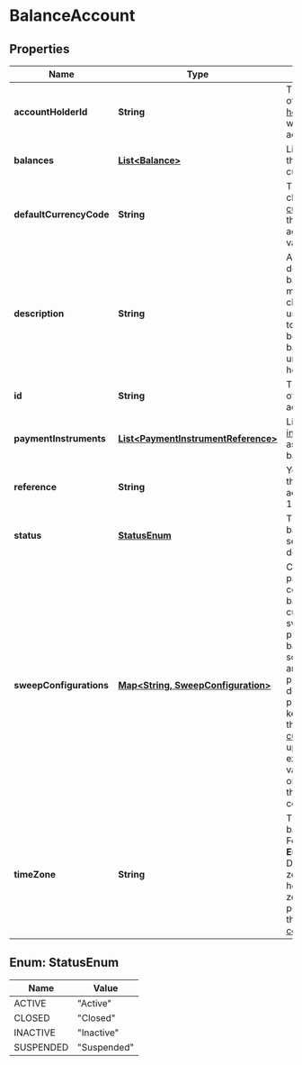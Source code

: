 

# BalanceAccount


## Properties

| Name | Type | Description | Notes |
|------------ | ------------- | ------------- | -------------|
|**accountHolderId** | **String** | The unique identifier of the [account holder](https://docs.adyen.com/api-explorer/#/balanceplatform/latest/post/accountHolders__resParam_id) associated with the balance account. |  |
|**balances** | [**List&lt;Balance&gt;**](Balance.md) | List of balances with the amount and currency. |  [optional] |
|**defaultCurrencyCode** | **String** | The default three-character [ISO currency code](https://docs.adyen.com/development-resources/currency-codes) of the balance account. The default value is **EUR**. |  [optional] |
|**description** | **String** | A human-readable description of the balance account, maximum 300 characters. You can use this parameter to distinguish between multiple balance accounts under an account holder. |  [optional] |
|**id** | **String** | The unique identifier of the balance account. |  |
|**paymentInstruments** | [**List&lt;PaymentInstrumentReference&gt;**](PaymentInstrumentReference.md) | List of [payment instruments](https://docs.adyen.com/api-explorer/#/balanceplatform/latest/post/paymentInstruments) associated with the balance account. |  [optional] |
|**reference** | **String** | Your reference for the balance account, maximum 150 characters. |  [optional] |
|**status** | [**StatusEnum**](#StatusEnum) | The status of the balance account, set to **Active** by default.   |  [optional] |
|**sweepConfigurations** | [**Map&lt;String, SweepConfiguration&gt;**](SweepConfiguration.md) | Contains key-value pairs that specify configurations for balance sweeps per currency code. A sweep pulls in or pushes out funds based on a defined schedule, amount, and a source (for pulling funds) or a destination (for pushing funds).  The key must be a three-character [ISO currency code](https://docs.adyen.com/development-resources/currency-codes) in uppercase. For example, **EUR**. The value must be an object containing the sweep configuration. |  [optional] |
|**timeZone** | **String** | The [time zone](https://www.iana.org/time-zones) of the balance account. For example, **Europe/Amsterdam**. Defaults to the time zone of the account holder if no time zone is set. For possible values, see the [list of time zone codes](https://en.wikipedia.org/wiki/List_of_tz_database_time_zones). |  [optional] |



## Enum: StatusEnum

| Name | Value |
|---- | -----|
| ACTIVE | &quot;Active&quot; |
| CLOSED | &quot;Closed&quot; |
| INACTIVE | &quot;Inactive&quot; |
| SUSPENDED | &quot;Suspended&quot; |



